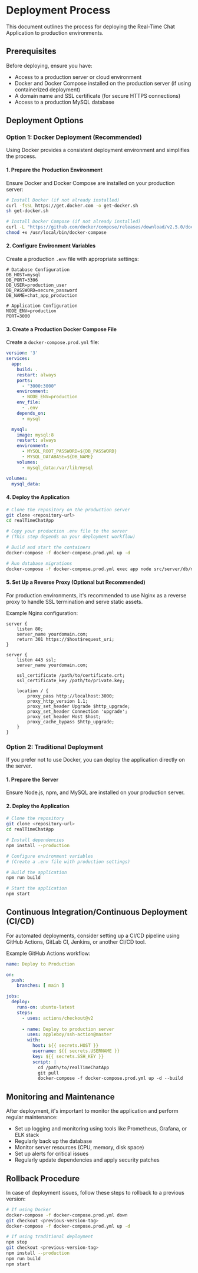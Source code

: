 # Deployment Process

This document outlines the process for deploying the Real-Time Chat Application to production environments.

## Prerequisites

Before deploying, ensure you have:
- Access to a production server or cloud environment
- Docker and Docker Compose installed on the production server (if using containerized deployment)
- A domain name and SSL certificate (for secure HTTPS connections)
- Access to a production MySQL database

## Deployment Options

### Option 1: Docker Deployment (Recommended)

Using Docker provides a consistent deployment environment and simplifies the process.

#### 1. Prepare the Production Environment

Ensure Docker and Docker Compose are installed on your production server:

```bash
# Install Docker (if not already installed)
curl -fsSL https://get.docker.com -o get-docker.sh
sh get-docker.sh

# Install Docker Compose (if not already installed)
curl -L "https://github.com/docker/compose/releases/download/v2.5.0/docker-compose-$(uname -s)-$(uname -m)" -o /usr/local/bin/docker-compose
chmod +x /usr/local/bin/docker-compose
```

#### 2. Configure Environment Variables

Create a production `.env` file with appropriate settings:

```
# Database Configuration
DB_HOST=mysql
DB_PORT=3306
DB_USER=production_user
DB_PASSWORD=secure_password
DB_NAME=chat_app_production

# Application Configuration
NODE_ENV=production
PORT=3000
```

#### 3. Create a Production Docker Compose File

Create a `docker-compose.prod.yml` file:

```yaml
version: '3'
services:
  app:
    build: .
    restart: always
    ports:
      - "3000:3000"
    environment:
      - NODE_ENV=production
    env_file:
      - .env
    depends_on:
      - mysql

  mysql:
    image: mysql:8
    restart: always
    environment:
      - MYSQL_ROOT_PASSWORD=${DB_PASSWORD}
      - MYSQL_DATABASE=${DB_NAME}
    volumes:
      - mysql_data:/var/lib/mysql

volumes:
  mysql_data:
```

#### 4. Deploy the Application

```bash
# Clone the repository on the production server
git clone <repository-url>
cd realTimeChatApp

# Copy your production .env file to the server
# (This step depends on your deployment workflow)

# Build and start the containers
docker-compose -f docker-compose.prod.yml up -d

# Run database migrations
docker-compose -f docker-compose.prod.yml exec app node src/server/db/migration.js
```

#### 5. Set Up a Reverse Proxy (Optional but Recommended)

For production environments, it's recommended to use Nginx as a reverse proxy to handle SSL termination and serve static assets.

Example Nginx configuration:

```nginx
server {
    listen 80;
    server_name yourdomain.com;
    return 301 https://$host$request_uri;
}

server {
    listen 443 ssl;
    server_name yourdomain.com;

    ssl_certificate /path/to/certificate.crt;
    ssl_certificate_key /path/to/private.key;

    location / {
        proxy_pass http://localhost:3000;
        proxy_http_version 1.1;
        proxy_set_header Upgrade $http_upgrade;
        proxy_set_header Connection 'upgrade';
        proxy_set_header Host $host;
        proxy_cache_bypass $http_upgrade;
    }
}
```

### Option 2: Traditional Deployment

If you prefer not to use Docker, you can deploy the application directly on the server.

#### 1. Prepare the Server

Ensure Node.js, npm, and MySQL are installed on your production server.

#### 2. Deploy the Application

```bash
# Clone the repository
git clone <repository-url>
cd realTimeChatApp

# Install dependencies
npm install --production

# Configure environment variables
# (Create a .env file with production settings)

# Build the application
npm run build

# Start the application
npm start
```

## Continuous Integration/Continuous Deployment (CI/CD)

For automated deployments, consider setting up a CI/CD pipeline using GitHub Actions, GitLab CI, Jenkins, or another CI/CD tool.

Example GitHub Actions workflow:

```yaml
name: Deploy to Production

on:
  push:
    branches: [ main ]

jobs:
  deploy:
    runs-on: ubuntu-latest
    steps:
      - uses: actions/checkout@v2
      
      - name: Deploy to production server
        uses: appleboy/ssh-action@master
        with:
          host: ${{ secrets.HOST }}
          username: ${{ secrets.USERNAME }}
          key: ${{ secrets.SSH_KEY }}
          script: |
            cd /path/to/realTimeChatApp
            git pull
            docker-compose -f docker-compose.prod.yml up -d --build
```

## Monitoring and Maintenance

After deployment, it's important to monitor the application and perform regular maintenance:

- Set up logging and monitoring using tools like Prometheus, Grafana, or ELK stack
- Regularly back up the database
- Monitor server resources (CPU, memory, disk space)
- Set up alerts for critical issues
- Regularly update dependencies and apply security patches

## Rollback Procedure

In case of deployment issues, follow these steps to rollback to a previous version:

```bash
# If using Docker
docker-compose -f docker-compose.prod.yml down
git checkout <previous-version-tag>
docker-compose -f docker-compose.prod.yml up -d

# If using traditional deployment
npm stop
git checkout <previous-version-tag>
npm install --production
npm run build
npm start
```